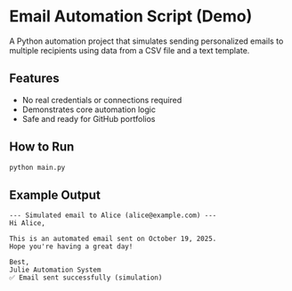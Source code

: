 # Email Automation Script (Demo)

A Python automation project that simulates sending personalized emails to multiple recipients using data from a CSV file and a text template.

## Features
- No real credentials or connections required
- Demonstrates core automation logic
- Safe and ready for GitHub portfolios

## How to Run
```bash
python main.py
```

## Example Output
```
--- Simulated email to Alice (alice@example.com) ---
Hi Alice,

This is an automated email sent on October 19, 2025.
Hope you're having a great day!

Best,
Julie Automation System
✅ Email sent successfully (simulation)
```
